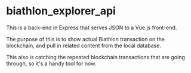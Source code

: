 # biathlon_explorer_api
This is a back-end in Express that serves JSON to a Vue.js front-end.

The purpose of this is to show actual Biathlon transaction on the blockchain, and pull in related content from the local database.

This also is catching the repeated blockchain transactions that are going through, so it's a handy tool for now.

